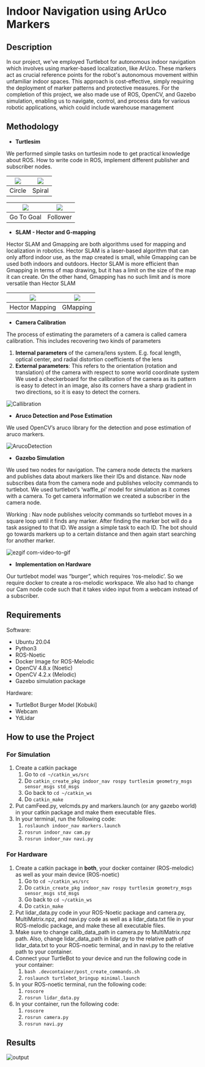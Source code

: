# ﻿Indoor Navigation using ArUco Markers

## Description

In our project, we've employed Turtlebot for autonomous indoor navigation which involves using marker-based localization, like ArUco. These markers act as crucial reference points for the robot's autonomous movement within unfamiliar indoor spaces. This approach is cost-effective, simply requiring the deployment of marker patterns and protective measures. For the completion of this project, we also made use of ROS, OpenCV, and Gazebo simulation, enabling us to navigate, control, and process data for various robotic applications, which could include warehouse management

## Methodology

- **Turtlesim**

We performed simple tasks on turtlesim node to get practical knowledge about ROS.
How to write code in ROS, implement different publisher and subscriber nodes.


| <img src="https://github.com/shreyaskkk12/Indoor-Navigation-IvLabs/assets/128238705/0b62366a-62af-420b-8637-6cbe254db07c" width="width_of_img" height="height" /> | <img src="https://github.com/shreyaskkk12/Indoor-Navigation-IvLabs/assets/128238705/ac06461e-3083-4cb3-99f0-d0db776115a3" width="width_of_img2" height="height2" /> |
| :--: | :--: |
| Circle | Spiral |

| <img src="https://github.com/shreyaskkk12/Indoor-Navigation-IvLabs/assets/128238705/829176c4-1675-45ef-821f-0036aa4a9588" width="width_of_img" height="height" /> | <img src="https://github.com/shreyaskkk12/Indoor-Navigation-IvLabs/assets/128238705/cf1a9fab-80ef-4ff1-b149-fcc0a4eb88d7" width="width_of_img2" height="height2" /> |
| :--: | :--: |
| Go To Goal | Follower |



- **SLAM - Hector and G-mapping**

Hector SLAM and Gmapping are both algorithms used for mapping and localization in robotics. Hector SLAM is a laser-based algorithm that can only afford indoor use, as the map created is small, while Gmapping can be used both indoors and outdoors. Hector SLAM is more efficient than Gmapping in terms of map drawing, but it has a limit on the size of the map it can create. On the other hand, Gmapping has no such limit and is more versatile than Hector SLAM

| <img src="https://github.com/shreyaskkk12/Indoor-Navigation-IvLabs/assets/128238705/460920a5-6d15-4d2b-b6ef-1b3d86b5347e" width="width_of_img" height="height" /> | <img src="https://github.com/shreyaskkk12/Indoor-Navigation-IvLabs/assets/128238705/46dbf6e9-b57e-4bb1-a68d-d7ee38f8ce56" width="width_of_img2" height="height2" /> |
| :--: | :--: |
| Hector Mapping | GMapping |


- **Camera Calibration** 

The process of estimating the parameters of a camera is called camera calibration. This includes recovering two kinds of parameters 

1. **Internal parameters** of the camera/lens system. E.g. focal length, optical center, and radial distortion coefficients of the lens                                                                 
2. **External parameters**: This refers to the orientation (rotation and translation) of the camera with respect to some world coordinate system                                                               We used a checkerboard for the calibration of the camera as its pattern is easy to detect in an image, also its corners have a sharp gradient in two directions, so it is easy to detect the corners. 

![Callibration](https://github.com/shreyaskkk12/Indoor-Navigation-IvLabs/assets/128238705/425b5acf-4fb0-4b32-b460-c4220e20e297)



- **Aruco Detection and Pose Estimation**

We used OpenCV’s aruco library for the detection and pose estimation of aruco markers.

![ArucoDetection](https://github.com/shreyaskkk12/Indoor-Navigation-IvLabs/assets/128238705/e2f04d65-2a48-43ef-8ab9-ec74e880b834)


- **Gazebo Simulation**

We used two nodes for navigation. The camera node detects the markers and publishes data about markers like their IDs and distance. Nav node subscribes data from the camera node and publishes velocity commands to turtlebot. 
We used turtlebot’s ‘waffle_pi’ model for simulation as it comes with a camera. To get camera information we created a subscriber in the camera node.

Working :
Nav node publishes velocity commands so turtlebot moves in a square loop until it finds any marker.  After finding the marker bot will do a task assigned to that ID. We assign a simple task to each ID. The bot should go towards markers up to a certain distance and then again start searching for another marker. 

![ezgif com-video-to-gif](https://github.com/shreyaskkk12/Indoor-Navigation-IvLabs/assets/128238705/a21c4525-08ee-471b-933f-c309023ac8c0)


- **Implementation on Hardware**

Our turtlebot model was “burger”, which requires ‘ros-melodic’. So we require docker to create a ros-melodic workspace.
We also had to change our Cam node code such that it takes video input from a webcam instead of a subscriber.


## Requirements

Software:

- Ubuntu 20.04
- Python3
- ROS-Noetic
- Docker Image for ROS-Melodic
- OpenCV 4.8.x (Noetic)
- OpenCV 4.2.x (Melodic)
- Gazebo simulation package 

Hardware:

- TurtleBot Burger Model [Kobuki]
- Webcam
- YdLidar

## How to use the Project
### <a name="_q09s3zjlqn8o"></a>**For Simulation**
1. Create a catkin package
   1. Go to `cd ~/catkin_ws/src`
   1. Do `catkin_create_pkg indoor_nav rospy turtlesim geometry_msgs sensor_msgs std_msgs`
   1. Go back to `cd ~/catkin_ws` 
   1. Do `catkin_make`
1. Put camFeed.py, velcmds.py and markers.launch (or any gazebo world) in your catkin package and make them executable files.
1. In your terminal, run the following code:
   1. `roslaunch indoor_nav markers.launch`
   1. `rosrun indoor_nav cam.py`
   1. `rosrun indoor_nav navi.py`

### <a name="_wwhunr977nm1"></a>**For Hardware**
1. Create a catkin package in **both**, your docker container (ROS-melodic) as well as your main device (ROS-noetic)
   1. Go to `cd ~/catkin_ws/src`
   1. Do `catkin_create_pkg indoor_nav rospy turtlesim geometry_msgs sensor_msgs std_msgs`
   1. Go back to `cd ~/catkin_ws `
   1. Do `catkin_make`
1. Put lidar_data.py code in your ROS-Noetic package and camera.py, MultiMatrix.npz, and navi.py code as well as a lidar_data.txt file in your ROS-melodic package, and make these all executable files.
1. Make sure to change calib_data_path in camera.py to MultiMatrix.npz path. Also, change lidar_data_path in lidar.py to the relative path of lidar_data.txt to your ROS-noetic terminal, and in navi.py to the relative path to your container.
1. Connect your TurtleBot to your device and run the following code in your container:
   1. `bash .devcontainer/post_create_commands.sh`
   1. `roslaunch turtlebot_bringup minimal.launch`
1. In your ROS-noetic terminal, run the following code:
   1. `roscore`
   1. `rosrun lidar_data.py`
1. In your container, run the following code:
   1. `roscore`
   1. `rosrun camera.py`
   1. `rosrun navi.py`

## Results

![output](https://github.com/Ashu-00/Indoor-Navigation-IvLabs/blob/main/assets/output.gif)
